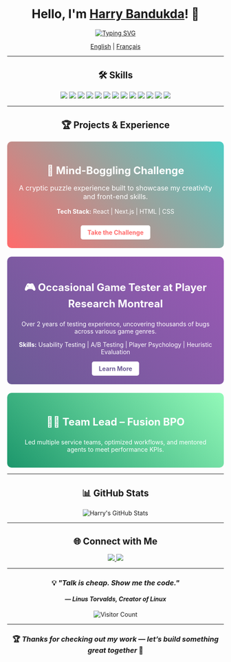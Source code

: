 <div align="center">

# Hello, I'm [Harry Bandukda](https://harrybandukda.github.io)! 👋

[![Typing SVG](https://readme-typing-svg.herokuapp.com?font=Press+Start+2P&size=30&pause=1000&color=00F7E7&center=true&vCenter=true&width=435&lines=Front+End;Full+Stack+Dev)](https://git.io/typing-svg)

[English](README.md) | [Français](README_FR.md) 

---

## 🛠️ Skills

<p align="center">
  <img src="https://img.shields.io/badge/-React-61DAFB?style=for-the-badge&logo=react&logoColor=black"/>
  <img src="https://img.shields.io/badge/-Next.js-000000?style=for-the-badge&logo=next.js&logoColor=white"/>
  <img src="https://img.shields.io/badge/-Node.js-339933?style=for-the-badge&logo=node.js&logoColor=white"/>
  <img src="https://img.shields.io/badge/-JavaScript-F7DF1E?style=for-the-badge&logo=javascript&logoColor=black"/>
  <img src="https://img.shields.io/badge/-HTML5-E34F26?style=for-the-badge&logo=html5&logoColor=white"/>
  <img src="https://img.shields.io/badge/-CSS3-1572B6?style=for-the-badge&logo=css3&logoColor=white"/>
  <img src="https://img.shields.io/badge/-Java-007396?style=for-the-badge&logo=java&logoColor=white"/>
  <img src="https://img.shields.io/badge/-Python-3776AB?style=for-the-badge&logo=python&logoColor=white"/>
  <img src="https://img.shields.io/badge/-C++-00599C?style=for-the-badge&logo=c%2B%2B&logoColor=white"/>
  <img src="https://img.shields.io/badge/-CSharp-239120?style=for-the-badge&logo=c-sharp&logoColor=white"/>
  <img src="https://img.shields.io/badge/-PostgreSQL-336791?style=for-the-badge&logo=postgresql&logoColor=white"/>
  <img src="https://img.shields.io/badge/-MSSQL-CC2927?style=for-the-badge&logo=microsoftsqlserver&logoColor=white"/>
  <img src="https://img.shields.io/badge/-Unreal%20Engine%205-313131?style=for-the-badge&logo=unreal-engine&logoColor=white"/>
</p>

---

## 🏆 Projects & Experience

<div style="background: linear-gradient(45deg, #FF6B6B, #4ECDC4); padding: 20px; border-radius: 10px; margin-bottom: 20px;">
  <h3 style="color: #fff; font-size: 24px; margin-bottom: 10px;">🧠 Mind-Boggling Challenge</h3>
  <p style="color: #fff; font-size: 16px;">A cryptic puzzle experience built to showcase my creativity and front-end skills.</p>
  <p style="color: #fff;"><strong>Tech Stack:</strong> React | Next.js | HTML | CSS</p>
  <a href="https://harrybandukda.github.io/secret.html" style="display: inline-block; background-color: #fff; color: #FF6B6B; padding: 8px 16px; text-decoration: none; border-radius: 5px; font-weight: bold; margin-top: 10px;">Take the Challenge</a>
</div>

<div style="background: linear-gradient(45deg, #6B5B95, #9B59B6); padding: 20px; border-radius: 10px; margin-bottom: 20px;">
  <h3 style="color: #fff; font-size: 24px;">🎮 Occasional Game Tester at Player Research Montreal</h3>
  <p style="color: #fff;">Over 2 years of testing experience, uncovering thousands of bugs across various game genres.</p>
  <p style="color: #fff;"><strong>Skills:</strong> Usability Testing | A/B Testing | Player Psychology | Heuristic Evaluation</p>
  <a href="https://www.playerresearch.com/" style="display: inline-block; background-color: #fff; color: #6B5B95; padding: 8px 16px; text-decoration: none; border-radius: 5px; font-weight: bold;">Learn More</a>
</div>

<div style="background: linear-gradient(45deg, #1D976C, #93F9B9); padding: 20px; border-radius: 10px;">
  <h3 style="color: #fff; font-size: 24px;">👨‍💼 Team Lead – Fusion BPO</h3>
  <p style="color: #fff;">Led multiple service teams, optimized workflows, and mentored agents to meet performance KPIs.</p>
</div>

---

## 📊 GitHub Stats

![Harry's GitHub Stats](https://github-readme-streak-stats.herokuapp.com/?user=harrybandukda&theme=radical)

---

## 🌐 Connect with Me

<p align="center">
  <a href="https://www.linkedin.com/in/harry-bandukda">
    <img src="https://img.shields.io/badge/-LinkedIn-0077B5?style=for-the-badge&logo=linkedin&logoColor=white"/>
  </a>
  <a href="https://harrybandukda.github.io">
    <img src="https://img.shields.io/badge/-Portfolio-000000?style=for-the-badge&logo=react&logoColor=white"/>
  </a>
</p>

---

### 💡 *"Talk is cheap. Show me the code."*  
#### — *Linus Torvalds, Creator of Linux*

![Visitor Count](https://profile-counter.glitch.me/harrybandukda/count.svg)

---

### 🏆 *Thanks for checking out my work — let’s build something great together* 🚀

</div>
